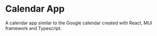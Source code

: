 # Calendar App
A calendar app similar to the Google calendar created with React, MUI framework and Typescript.